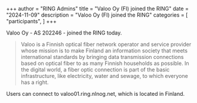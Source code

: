 +++
author = "RING Admins"
title = "Valoo Oy (FI) joined the RING"
date = "2024-11-09"
description = "Valoo Oy (FI) joined the RING"
categories = [
    "participants",
]
+++

Valoo Oy - AS 202246 - joined the RING today.

> Valoo is a Finnish optical fiber network operator and service provider whose mission is to make Finland an information society that meets international standards by bringing data transmission connections based on optical fiber to as many Finnish households as possible. In the digital world, a fiber optic connection is part of the basic infrastructure, like electricity, water and sewage, to which everyone has a right.

Users can connect to valoo01.ring.nlnog.net, which is located in Finland.
